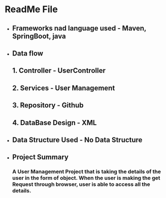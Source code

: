 
#           ReadMe File

*   ##    Frameworks nad language used - Maven, SpringBoot, java
*   ##    Data flow
    ##   1. Controller - UserController
    ##   2. Services - User Management
    ##   3. Repository - Github
    ##   4. DataBase Design - XML

* ## Data Structure Used - No Data Structure
* ## Project Summary 
    ###         A User Management Project that is taking the details of the user in the form of object. When the user is making the get Request through browser, user is able to access all the details. 